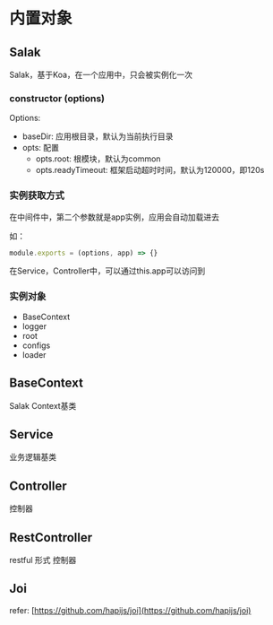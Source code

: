 # 内置对象

## Salak

Salak，基于Koa，在一个应用中，只会被实例化一次

### constructor (options)

Options:

- baseDir: 应用根目录，默认为当前执行目录
- opts: 配置
  - opts.root: 根模块，默认为common
  - opts.readyTimeout: 框架启动超时时间，默认为120000，即120s

### 实例获取方式

在中间件中，第二个参数就是app实例，应用会自动加载进去

如：

```javascript
module.exports = (options, app) => {}
```

在Service，Controller中，可以通过this.app可以访问到

### 实例对象

- BaseContext
- logger
- root
- configs
- loader

## BaseContext

Salak Context基类

## Service

业务逻辑基类

## Controller

控制器

## RestController

restful 形式 控制器

## Joi

refer: [https://github.com/hapijs/joi](https://github.com/hapijs/joi)

